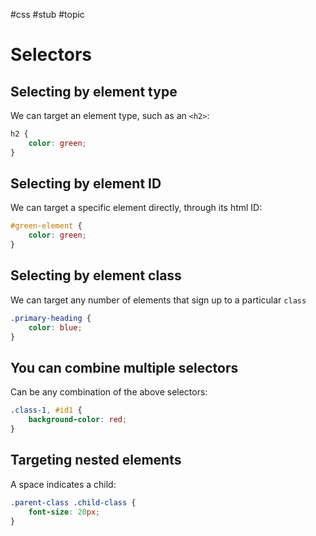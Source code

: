 #css #stub #topic

# Selectors
## Selecting by element type
We can target an element type, such as an `<h2>`:
```css
h2 {
	color: green;
}
```

## Selecting by element ID
We can target a specific element directly, through its html ID:
```css
#green-element {
	color: green;
}
```

## Selecting by element class
We can target any number of elements that sign up to a particular `class`
```css
.primary-heading {
	color: blue;
}
```

## You can combine multiple selectors
Can be any combination of the above selectors:
```css
.class-1, #id1 {
	background-color: red;
}
```

## Targeting nested elements
A space indicates a child:
```css
.parent-class .child-class {
	font-size: 20px;
}
```
